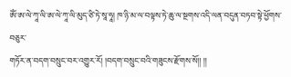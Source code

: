 ﻿  
ཨོཾ་ཨ་ལེ་ཀཱ་ལི་ཨ་ལེ་ཀཱ་ལི་མུད་ཙི་ཏེ་སཱ་ཧཱ། ཁ་ཉི་མ་ལ་བལྟས་ཏེ་ཆུ་ལ་སྔགས་འདི་ལན་བདུན་བཏབ་སྟེ་ཕྱོགས་བཅུར་  
གཏོར་ན་བདག་བསྲུང་བར་འགྱུར་རོ། །བདག་བསྲུང་བའི་གཟུངས་རྫོགས་སོ།། །།  
